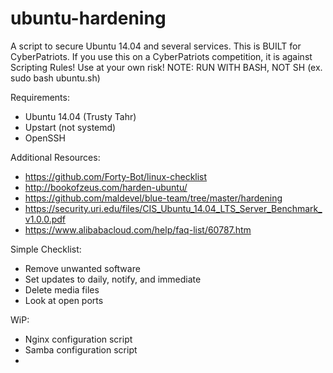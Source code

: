 # ubuntu-hardening

A script to secure Ubuntu 14.04 and several services.
This is BUILT for CyberPatriots. If you use this on a CyberPatriots competition, it is against Scripting Rules! Use at your own risk!
NOTE: RUN WITH BASH, NOT SH (ex. sudo bash ubuntu.sh)

Requirements:
- Ubuntu 14.04 (Trusty Tahr)
- Upstart (not systemd)
- OpenSSH

Additional Resources:
- https://github.com/Forty-Bot/linux-checklist
- http://bookofzeus.com/harden-ubuntu/
- https://github.com/maldevel/blue-team/tree/master/hardening
- https://security.uri.edu/files/CIS_Ubuntu_14.04_LTS_Server_Benchmark_v1.0.0.pdf
- https://www.alibabacloud.com/help/faq-list/60787.htm

Simple Checklist:
- Remove unwanted software
- Set updates to daily, notify, and immediate
- Delete media files
- Look at open ports

WiP:
- Nginx configuration script
- Samba configuration script
-
